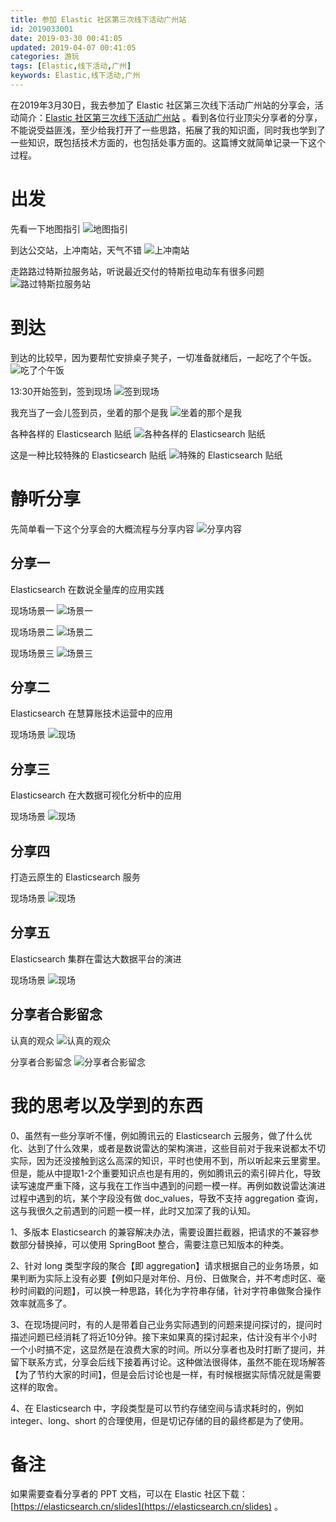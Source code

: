 ```yaml
---
title: 参加 Elastic 社区第三次线下活动广州站
id: 2019033001
date: 2019-03-30 00:41:05
updated: 2019-04-07 00:41:05
categories: 游玩
tags: [Elastic,线下活动,广州]
keywords: Elastic,线下活动,广州
---
```



在2019年3月30日，我去参加了 Elastic 社区第三次线下活动广州站的分享会，活动简介：[Elastic 社区第三次线下活动广州站](https://meetup.elasticsearch.cn/event/guangzhou/1001.html) 。看到各位行业顶尖分享者的分享，不能说受益匪浅，至少给我打开了一些思路，拓展了我的知识面，同时我也学到了一些知识，既包括技术方面的，也包括处事方面的。这篇博文就简单记录一下这个过程。


<!-- more -->


# 出发


先看一下地图指引
![地图指引](https://ws1.sinaimg.cn/large/b7f2e3a3gy1g1tf2ls1z3j214q0u0djy.jpg "地图指引")

到达公交站，上冲南站，天气不错
![上冲南站](https://ws1.sinaimg.cn/large/b7f2e3a3gy1g1tf2vj7mlj229s29sb2c.jpg "上冲南站")

走路路过特斯拉服务站，听说最近交付的特斯拉电动车有很多问题
![路过特斯拉服务站](https://ws1.sinaimg.cn/large/b7f2e3a3gy1g1tf33253ij229s29shdt.jpg "路过特斯拉服务站")

# 到达


到达的比较早，因为要帮忙安排桌子凳子，一切准备就绪后，一起吃了个午饭。
![吃了个午饭](https://ws1.sinaimg.cn/large/b7f2e3a3gy1g1tf3jejrej229s29s1ky.jpg "吃了个午饭")

13:30开始签到，签到现场
![签到现场](https://ws1.sinaimg.cn/large/b7f2e3a3gy1g1tf3of8qlj229s29sb2a.jpg "签到现场")

我充当了一会儿签到员，坐着的那个是我
![坐着的那个是我](https://ws1.sinaimg.cn/large/b7f2e3a3gy1g1tf3sy1ylj20m80cimyt.jpg "坐着的那个是我")

各种各样的 Elasticsearch 贴纸
![各种各样的 Elasticsearch 贴纸](https://ws1.sinaimg.cn/large/b7f2e3a3gy1g1tf3ydx4cj229s29s4qq.jpg "各种各样的 Elasticsearch 贴纸")

这是一种比较特殊的 Elasticsearch 贴纸
![特殊的 Elasticsearch 贴纸](https://ws1.sinaimg.cn/large/b7f2e3a3gy1g1tf427iykj20qo1hcq74.jpg "特殊的 Elasticsearch 贴纸")


# 静听分享


先简单看一下这个分享会的大概流程与分享内容
![分享内容](https://ws1.sinaimg.cn/large/b7f2e3a3gy1g1tf471eb8j21830o9gnw.jpg "分享内容")

## 分享一

Elasticsearch 在数说全量库的应用实践

现场场景一
![场景一](https://ws1.sinaimg.cn/large/b7f2e3a3gy1g1tf5ceaqtj21kw0w0as5.jpg "场景一")

现场场景二
![场景二](https://ws1.sinaimg.cn/large/b7f2e3a3gy1g1tf58jqs2j20zk0k0ta7.jpg "场景二")

现场场景三
![场景三](https://ws1.sinaimg.cn/large/b7f2e3a3gy1g1tf54mc76j21hc0u0q84.jpg "场景三")

## 分享二

Elasticsearch 在慧算账技术运营中的应用

现场场景
![现场](https://ws1.sinaimg.cn/large/b7f2e3a3gy1g1tf4yz5k5j20m80ciac7.jpg "现场")

## 分享三

Elasticsearch 在大数据可视化分析中的应用

现场场景
![现场](https://ws1.sinaimg.cn/large/b7f2e3a3gy1g1tf4twfafj20m80cit9r.jpg "现场")

## 分享四

打造云原生的 Elasticsearch 服务

现场场景
![现场](https://ws1.sinaimg.cn/large/b7f2e3a3gy1g1tf4p52q6j20m80cit9u.jpg "现场")

## 分享五

Elasticsearch 集群在雷达大数据平台的演进

现场场景
![现场](https://ws1.sinaimg.cn/large/b7f2e3a3gy1g1tf4kjqsjj20m80ciq4f.jpg "现场")


## 分享者合影留念

认真的观众
![认真的观众](https://ws1.sinaimg.cn/large/b7f2e3a3gy1g1tf4c5u0oj21400u00x8.jpg "认真的观众")

分享者合影留念
![分享者合影留念](https://ws1.sinaimg.cn/large/b7f2e3a3gy1g1tf4ftxkrj20m80cizlx.jpg "分享者合影留念")


# 我的思考以及学到的东西


0、虽然有一些分享听不懂，例如腾讯云的 Elasticsearch 云服务，做了什么优化、达到了什么效果，或者是数说雷达的架构演进，这些目前对于我来说都太不切实际，因为还没接触到这么高深的知识，平时也使用不到，所以听起来云里雾里。但是，能从中提取1-2个重要知识点也是有用的，例如腾讯云的索引碎片化，导致读写速度严重下降，这与我在工作当中遇到的问题一模一样。再例如数说雷达演进过程中遇到的坑，某个字段没有做 doc_values，导致不支持 aggregation 查询，这与我很久之前遇到的问题一模一样，此时又加深了我的认知。

1、多版本 Elasticsearch 的兼容解决办法，需要设置拦截器，把请求的不兼容参数部分替换掉，可以使用 SpringBoot 整合，需要注意已知版本的种类。

2、针对 long 类型字段的聚合【即 aggregation】请求根据自己的业务场景，如果判断为实际上没有必要【例如只是对年份、月份、日做聚合，并不考虑时区、毫秒时间戳的问题】，可以换一种思路，转化为字符串存储，针对字符串做聚合操作效率就高多了。

3、在现场提问时，有的人是带着自己业务实际遇到的问题来提问探讨的，提问时描述问题已经消耗了将近10分钟。接下来如果真的探讨起来，估计没有半个小时一个小时搞不定，这显然是在浪费大家的时间。所以分享者也及时打断了提问，并留下联系方式，分享会后线下接着再讨论。这种做法很得体，虽然不能在现场解答【为了节约大家的时间】，但是会后讨论也是一样，有时候根据实际情况就是需要这样的取舍。

4、在 Elasticsearch 中，字段类型是可以节约存储空间与请求耗时的，例如 integer、long、short 的合理使用，但是切记存储的目的最终都是为了使用。


# 备注


如果需要查看分享者的 PPT 文档，可以在 Elastic 社区下载：[https://elasticsearch.cn/slides](https://elasticsearch.cn/slides) 。

